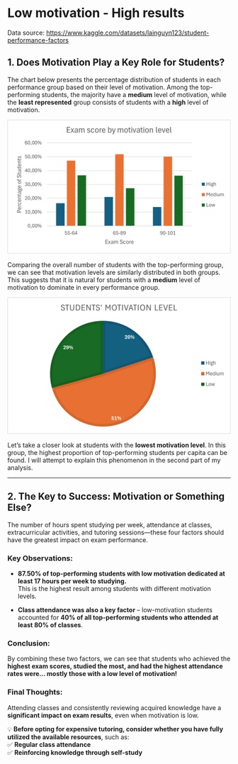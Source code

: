 # Low motivation - High results  
Data source: https://www.kaggle.com/datasets/lainguyn123/student-performance-factors

## 1. Does Motivation Play a Key Role for Students?  

The chart below presents the percentage distribution of students in each performance group based on their level of motivation. Among the top-performing students, the majority have a **medium** level of motivation, while the **least represented** group consists of students with a **high** level of motivation.  

![Exam score by motivation level](images/Exam_Score.png)

Comparing the overall number of students with the top-performing group, we can see that motivation levels are similarly distributed in both groups. This suggests that it is natural for students with a **medium** level of motivation to dominate in every performance group.  

![Students' Motivation Level](images/Motivation_Level.png)

Let’s take a closer look at students with the **lowest motivation level**. In this group, the highest proportion of top-performing students per capita can be found. I will attempt to explain this phenomenon in the second part of my analysis.  

---

## 2. The Key to Success: Motivation or Something Else?  

The number of hours spent studying per week, attendance at classes, extracurricular activities, and tutoring sessions—these four factors should have the greatest impact on exam performance.  

### Key Observations:  

- **87.50% of top-performing students with low motivation dedicated at least 17 hours per week to studying.**  
  This is the highest result among students with different motivation levels.  

- **Class attendance was also a key factor** – low-motivation students accounted for **40% of all top-performing students who attended at least 80% of classes**.  

### Conclusion:  

By combining these two factors, we can see that students who achieved the **highest exam scores, studied the most, and had the highest attendance rates were... mostly those with a low level of motivation!**  

### Final Thoughts:  

Attending classes and consistently reviewing acquired knowledge have a **significant impact on exam results**, even when motivation is low.  

💡 **Before opting for expensive tutoring, consider whether you have fully utilized the available resources**, such as:  
✅ **Regular class attendance**  
✅ **Reinforcing knowledge through self-study**  
